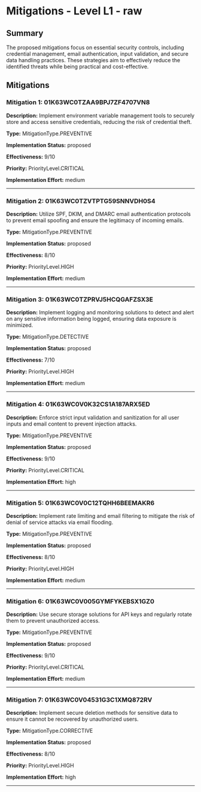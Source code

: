 # Mitigations - Level L1 - raw

## Summary

The proposed mitigations focus on essential security controls, including credential management, email authentication, input validation, and secure data handling practices. These strategies aim to effectively reduce the identified threats while being practical and cost-effective.

## Mitigations

### Mitigation 1: 01K63WC0TZAA9BPJ7ZF4707VN8

**Description:** Implement environment variable management tools to securely store and access sensitive credentials, reducing the risk of credential theft.

**Type:** MitigationType.PREVENTIVE

**Implementation Status:** proposed

**Effectiveness:** 9/10

**Priority:** PriorityLevel.CRITICAL

**Implementation Effort:** medium

---

### Mitigation 2: 01K63WC0TZVTPTG59SNNVDH0S4

**Description:** Utilize SPF, DKIM, and DMARC email authentication protocols to prevent email spoofing and ensure the legitimacy of incoming emails.

**Type:** MitigationType.PREVENTIVE

**Implementation Status:** proposed

**Effectiveness:** 8/10

**Priority:** PriorityLevel.HIGH

**Implementation Effort:** medium

---

### Mitigation 3: 01K63WC0TZPRVJ5HCQGAFZSX3E

**Description:** Implement logging and monitoring solutions to detect and alert on any sensitive information being logged, ensuring data exposure is minimized.

**Type:** MitigationType.DETECTIVE

**Implementation Status:** proposed

**Effectiveness:** 7/10

**Priority:** PriorityLevel.HIGH

**Implementation Effort:** medium

---

### Mitigation 4: 01K63WC0V0K32CS1A187ARX5ED

**Description:** Enforce strict input validation and sanitization for all user inputs and email content to prevent injection attacks.

**Type:** MitigationType.PREVENTIVE

**Implementation Status:** proposed

**Effectiveness:** 9/10

**Priority:** PriorityLevel.CRITICAL

**Implementation Effort:** high

---

### Mitigation 5: 01K63WC0V0C12TQHH6BEEMAKR6

**Description:** Implement rate limiting and email filtering to mitigate the risk of denial of service attacks via email flooding.

**Type:** MitigationType.PREVENTIVE

**Implementation Status:** proposed

**Effectiveness:** 8/10

**Priority:** PriorityLevel.HIGH

**Implementation Effort:** medium

---

### Mitigation 6: 01K63WC0V005GYMFYKEBSX1GZ0

**Description:** Use secure storage solutions for API keys and regularly rotate them to prevent unauthorized access.

**Type:** MitigationType.PREVENTIVE

**Implementation Status:** proposed

**Effectiveness:** 9/10

**Priority:** PriorityLevel.CRITICAL

**Implementation Effort:** medium

---

### Mitigation 7: 01K63WC0V04531G3C1XMQ872RV

**Description:** Implement secure deletion methods for sensitive data to ensure it cannot be recovered by unauthorized users.

**Type:** MitigationType.CORRECTIVE

**Implementation Status:** proposed

**Effectiveness:** 8/10

**Priority:** PriorityLevel.HIGH

**Implementation Effort:** high

---


